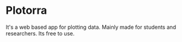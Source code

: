 # Plotorra
It's a web based app for plotting data. Mainly made for students and researchers. Its free to use.
